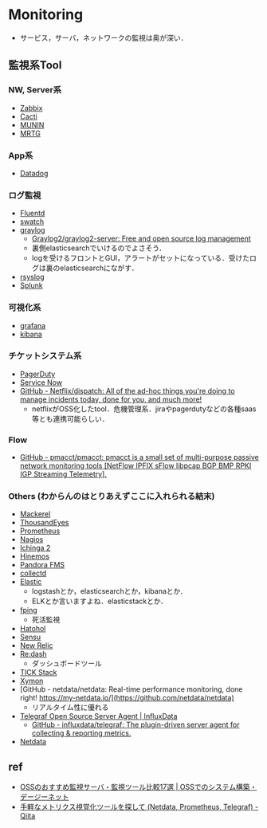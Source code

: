 # Monitoring
- サービス，サーバ，ネットワークの監視は奥が深い．

## 監視系Tool
### NW, Server系
- [Zabbix](https://www.zabbix.com/)
- [Cacti](https://www.cacti.net/)
- [MUNIN](http://munin-monitoring.org/)
- [MRTG](https://oss.oetiker.ch/mrtg/)

### App系
- [Datadog](https://www.datadoghq.com/)

### ログ監視
- [Fluentd](https://www.fluentd.org/)
- [swatch](https://sourceforge.net/projects/swatch/)
- [graylog](https://www.graylog.org/)
  - [Graylog2/graylog2-server: Free and open source log management](https://github.com/Graylog2/graylog2-server)
  - 裏側elasticsearchでいけるのでよさそう．
  - logを受けるフロントとGUI，アラートがセットになっている．受けたログは裏のelasticsearchにながす．
- [rsyslog](https://www.rsyslog.com/)
- [Splunk](https://www.splunk.com/)

### 可視化系
- [grafana](https://grafana.com/)
- [kibana](https://www.elastic.co/jp/products/kibana)

### チケットシステム系
- [PagerDuty](https://www.pagerduty.com/)
- [Service Now](https://www.servicenow.com/)
- [GitHub - Netflix/dispatch: All of the ad-hoc things you're doing to manage incidents today, done for you, and much more!](https://github.com/Netflix/dispatch)
  - netflixがOSS化したtool．危機管理系．jiraやpagerdutyなどの各種saas等とも連携可能らしい．

### Flow
- [GitHub - pmacct/pmacct: pmacct is a small set of multi-purpose passive network monitoring tools [NetFlow IPFIX sFlow libpcap BGP BMP RPKI IGP Streaming Telemetry].](https://github.com/pmacct/pmacct)

### Others (わからんのはとりあえずここに入れられる結末)
- [Mackerel](https://mackerel.io/ja/)
- [ThousandEyes](https://www.thousandeyes.com/)
- [Prometheus](https://prometheus.io/)
- [Nagios](https://www.nagios.org/)
- [Ichinga 2](https://icinga.com/docs/icinga2/latest/)
- [Hinemos](https://www.hinemos.info/hinemos)
- [Pandora FMS](http://pandorafms.org/ja/)
- [collectd](https://collectd.org/)
- [Elastic](https://www.elastic.co/jp/)
  - logstashとか，elasticsearchとか，kibanaとか．
  - ELKとか言いますよね．elasticstackとか．
- [fping](https://fping.org/)
  - 死活監視
- [Hatohol](http://www.hatohol.org/)
- [Sensu](https://sensu.io/)
- [New Relic](https://newrelic.com/)
- [Re:dash](https://redash.io/)
  - ダッシュボードツール
- [TICK Stack](https://www.influxdata.com/time-series-platform/)
- [Xymon](http://xymon.sourceforge.net/)
- [GitHub - netdata/netdata: Real-time performance monitoring, done right! https://my-netdata.io/](https://github.com/netdata/netdata)
  - リアルタイム性に優れる
- [Telegraf Open Source Server Agent | InfluxData](https://www.influxdata.com/time-series-platform/telegraf/)
  - [GitHub - influxdata/telegraf: The plugin-driven server agent for collecting & reporting metrics.](https://github.com/influxdata/telegraf)
- [Netdata](https://www.netdata.cloud/)

## ref
- [OSSのおすすめ監視サーバ・監視ツール比較17選 | OSSでのシステム構築・デージーネット](https://www.designet.co.jp/ossinfo/selection/monitoring-server.html)
- [手軽なメトリクス視覚化ツールを探して (Netdata, Prometheus, Telegraf) - Qiita](https://qiita.com/kikuchi_kentaro/items/8ab93b73012ee8aea717)
